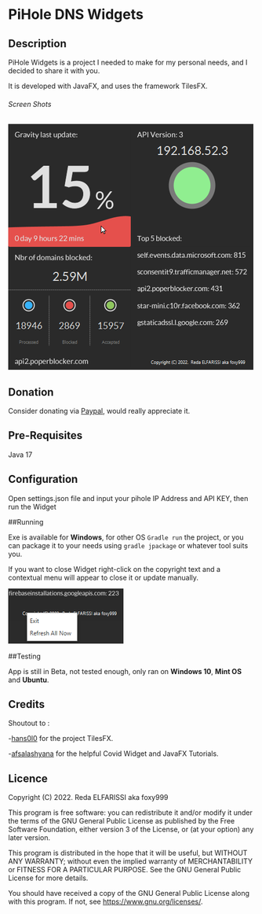 # PiHole DNS Widgets

## Description
PiHole Widgets is a project I needed to make for my personal needs, and I decided to share it with you.

It is developed with JavaFX, and uses the framework TilesFX.

###### Screen Shots

![img_1.png](img_1.png)

## Donation
Consider donating via [Paypal](https://paypal.me/foxinflames), would really appreciate it.


## Pre-Requisites

Java 17

## Configuration

Open settings.json file and input your pihole IP Address and API KEY, then run the Widget

##Running

Exe is available for **Windows**, for other OS `Gradle run` the project, or you can package it to your needs using `gradle jpackage` or whatever tool suits you.

If you want to close Widget right-click on the copyright text and a contextual menu will appear to close it or update manually.

![img_2.png](img_2.png)

##Testing

App is still in Beta, not tested enough, only ran on **Windows 10**, **Mint OS** and **Ubuntu**.


## Credits
<div>
Shoutout to :

-<a href="https://github.com/HanSolo/tilesfx" title="hans0l0">hans0l0</a> for the project TilesFX.
 
-<a href="https://github.com/afsalashyana" title="afsalashyana">afsalashyana</a> for the helpful Covid Widget and JavaFX Tutorials.

</div>

## Licence
Copyright (C) 2022.  Reda ELFARISSI aka foxy999


This program is free software: you can redistribute it and/or modify
it under the terms of the GNU General Public License as published by
the Free Software Foundation, either version 3 of the License, or
(at your option) any later version.

This program is distributed in the hope that it will be useful,
but WITHOUT ANY WARRANTY; without even the implied warranty of
MERCHANTABILITY or FITNESS FOR A PARTICULAR PURPOSE.  See the
GNU General Public License for more details.

You should have received a copy of the GNU General Public License
along with this program.  If not, see <https://www.gnu.org/licenses/>.         